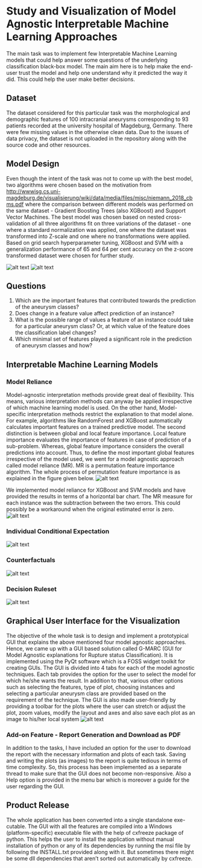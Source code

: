 # Study and Visualization of Model Agnostic Interpretable Machine Learning Approaches

The main task was to implement few Interpretable Machine Learning models that could help answer some questions of the underlying classification black-box model. The main aim here is to help make the end-user trust the model and help one understand why it predicted the way it did. This could help the user make better decisions. 
  
## Dataset

The dataset considered for this particular task was the morphological and demographic features of 100 intracranial aneurysms corresponding to 93 patients recorded at the university hospital of Magdeburg, Germany. There were few missing values in the otherwise clean data. Due to the issues of data privacy, the dataset is not uploaded in the repository along with the source code and other resources. 

## Model Design

Even though the intent of the task was not to come up with the best model, two algorithms were chosen based on the motivation from http://wwwisg.cs.uni-magdeburg.de/visualisierung/wiki/data/media/files/misc/niemann_2018_cbms.pdf where the comparison between different models was performed on the same dataset - Gradient Boosting Trees (also XGBoost) and Support Vector Machines. The best model was chosen based on nested cross-validation of all three algorithms fit on three variations of the dataset - one where a standard normalization was applied, one where the dataset was transformed into Z-scale and one where no transformations were applied. Based on grid search hyperparameter tuning, XGBoost and SVM with a generalization performance of 65 and 64 per cent accuracy on the z-score transformed dataset were chosen for further study.

![alt text](img/performance_scores.PNG)
![alt text](img/Model_details.JPG)

## Questions
  1. Which are the important features that contributed towards the prediction of the aneurysm classes?
  2. Does change in a feature value affect prediction of an instance?
  3. What is the possible range of values a feature of an instance could take for a particular aneurysm class? Or, at which value of the feature does the classification label changes?
  4. Which minimal set of features played a significant role in the prediction of aneurysm classes and how?

## Interpretable Machine Learning Models

### Model Reliance

Model-agnostic interpretation methods provide great deal of flexibility. This means, various interpretation methods can anyway be applied irrespective of which machine learning model is used. On the other hand, Model-specific interpretation methods restrict  the  explanation to that model alone. For example, algorithms like RandomForest and XGBoost automatically calculates important features on a trained predictive model. The second distinction is between global and local feature importance. Local feature importance evaluates the importance of features in case of prediction of a sub-problem. Whereas, global feature importance considers the overall predictions into account. Thus, to define the most important global features irrespective of the model used, we went for a model agnostic approach called model reliance (MR). MR is a permutation feature importance algorithm. The whole process of permutation feature importance is as explained in the figure given below. 
  ![alt text](img/PermutationFeatureImportanceAlgm.png)
  
We implemented model reliance for XGBoost and SVM models and have provided the results in terms of a horizontal bar chart. The MR measure for each instance was the subtraction between the two errors. This could possibly be a workaround when the original estimated error is zero.  
  ![alt text](img/Model_reliance.PNG)
### Individual Conditional Expectation
  ![alt text](img/iceplot_gbt_ei_1.jpg)
### Counterfactuals
  ![alt text](img/counterfactual_gbt_52_beta.jpg)
### Decision Ruleset
![alt text](img/decision_ruleset.png)
## Graphical User Interface for the Visualization 

The objective of the whole task is to design and implement a prototypical GUI that explains the above mentioned four model agnostic approaches. Hence, we came up with a GUI based solution called G-MARC (GUI for Model Agnostic explanations for Rupture status Classification).  It is implemented using the PyQt software which is a FOSS widget toolkit for creating GUIs. The GUI is divided into 4 tabs for each of the model agnostic techniques. Each tab provides the option for the user to select the model for which he/she wants the result.  In addition to that, various other options such as selecting the features, type of plot, choosing instances and selecting a particular aneurysm class are provided based on the requirement of the technique.  The GUI is also made user-friendly by providing a toolbar for the plots where the user can stretch or adjust the plot, zoom values, modify the layout and axes and also save each plot as an image to his/her local system
  ![alt text](img/GUI_sample.PNG)
  
### Add-on Feature - Report Generation and Download as PDF

In addition to the tasks, I have included an option for the user to download the report with the necessary information and plots of each task. Saving and writing the plots (as images) to the report is quite tedious in terms of time complexity. So, this process has been implemented as a separate thread to make sure that the GUI does not become non-responsive.  Also a Help option is provided in the menu bar which is moreover a guide for the user regarding the GUI.

## Product Release

The  whole  application  has  been  converted  into  a  single  standalone  exe-cutable.  The GUI with all the features are compiled into a Windows (platform-specific) executable file with the help of cxfreeze package of python.  This helps the  user  to  install  the  application  without  manual  installation  of  python  or any of its dependencies by running the msi file by following the INSTALL.txt provided along with it. But sometimes there might be some dll dependencies that aren’t sorted out automatically by cxfreeze.
